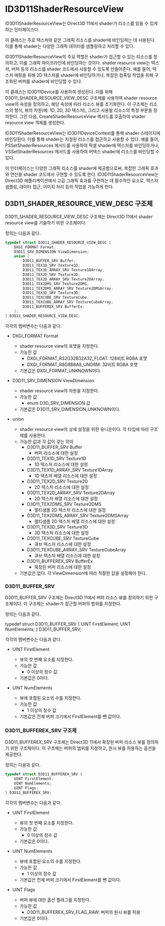 # ID3D11ShaderResourceView
ID3D11ShaderResourceView는 Direct3D 11에서 shader가 리소스를 읽을 수 있게 하는 인터페이스다. 

이 클래스는 주로 텍스처와 같은 그래픽 리소스를 shader에 바인딩하는 데 사용된다. 이를 통해 shader는 다양한 그래픽 데이터를 샘플링하고 처리할 수 있다.

ID3D11ShaderResourceView의 주요 역할은 shader가 접근할 수 있는 리소스를 정의하고, 이를 그래픽 파이프라인에 바인딩하는 것이다. shader resource view는 텍스처, 버퍼 등의 리소스를 shader 코드에서 사용할 수 있도록 만들어준다. 예를 들어, 텍스처 매핑을 위해 2D 텍스처를 shader에 바인딩하거나, 복잡한 컴퓨팅 작업을 위해 구조화된 버퍼를 shader에 바인딩할 수 있다.

이 클래스는 ID3D11Device를 사용하여 생성된다. 이를 위해 D3D11_SHADER_RESOURCE_VIEW_DESC 구조체를 사용하여 shader resource view의 속성을 정의하고, 해당 속성에 따라 리소스 뷰를 초기화한다. 이 구조체는 리소스의 형식, 뷰의 차원(예: 1D, 2D, 3D 텍스처), 그리고 사용될 리소스의 특정 부분을 정의한다. 그런 다음, CreateShaderResourceView 메서드를 호출하여 shader resource view 객체를 생성한다.

ID3D11ShaderResourceView는 ID3D11DeviceContext를 통해 shader 스테이지에 바인딩된다. 이를 통해 shader는 지정된 리소스를 접근하고 사용할 수 있다. 예를 들어, PSSetShaderResources 메서드를 사용하여 픽셀 shader에 텍스처를 바인딩하거나, VSSetShaderResources 메서드를 사용하여 버텍스 shader에 리소스를 바인딩할 수 있다.

이 인터페이스는 다양한 그래픽 리소스를 shader에 제공함으로써, 복잡한 그래픽 효과와 연산을 shader 코드에서 구현할 수 있도록 한다. ID3D11ShaderResourceView는 Direct3D 애플리케이션에서 고급 그래픽 효과를 구현하는 데 필수적인 요소로, 텍스처 샘플링, 데이터 접근, 이미지 처리 등의 작업을 가능하게 한다.

## D3D11_SHADER_RESOURCE_VIEW_DESC 구조체
D3D11_SHADER_RESOURCE_VIEW_DESC 구조체는 Direct3D 11에서 shader resource view를 기술하기 위한 구조체이다.

정의는 다음과 같다.
```cpp
typedef struct D3D11_SHADER_RESOURCE_VIEW_DESC {
    DXGI_FORMAT Format;
    D3D11_SRV_DIMENSION ViewDimension;
    union {
        D3D11_BUFFER_SRV Buffer;
        D3D11_TEX1D_SRV Texture1D;
        D3D11_TEX1D_ARRAY_SRV Texture1DArray;
        D3D11_TEX2D_SRV Texture2D;
        D3D11_TEX2D_ARRAY_SRV Texture2DArray;
        D3D11_TEX2DMS_SRV Texture2DMS;
        D3D11_TEX2DMS_ARRAY_SRV Texture2DMSArray;
        D3D11_TEX3D_SRV Texture3D;
        D3D11_TEXCUBE_SRV TextureCube;
        D3D11_TEXCUBE_ARRAY_SRV TextureCubeArray;
        D3D11_BUFFEREX_SRV BufferEx;
    };
} D3D11_SHADER_RESOURCE_VIEW_DESC;
```
각각의 멤버변수는 다음과 같다.

* DXGI_FORMAT Format
  * shader resource view의 포맷을 지정한다.
  * 가능한 값
      * DXGI_FORMAT_R32G32B32A32_FLOAT: 128비트 RGBA 포맷
      * DXGI_FORMAT_R8G8B8A8_UNORM: 32비트 RGBA 포맷
  * 기본값은 DXGI_FORMAT_UNKNOWN이다.

* D3D11_SRV_DIMENSION ViewDimension
  * shader resource view의 차원을 지정한다.
  * 가능한 값
      * enum D3D_SRV_DIMENSION 값
  * 기본값은 D3D11_SRV_DIMENSION_UNKNOWN이다.

* union
  * shader resource view의 상세 설정을 위한 유니온이다. 각 타입에 따라 구조체를 사용한다.
  * 가능한 값과 각 값이 갖는 의미
    * D3D11_BUFFER_SRV Buffer
      * 버퍼 리소스에 대한 설정
    * D3D11_TEX1D_SRV Texture1D
      * 1D 텍스처 리소스에 대한 설정
    * D3D11_TEX1D_ARRAY_SRV Texture1DArray
      * 1D 텍스처 배열 리소스에 대한 설정
    * D3D11_TEX2D_SRV Texture2D
      * 2D 텍스처 리소스에 대한 설정
    * D3D11_TEX2D_ARRAY_SRV Texture2DArray
      * 2D 텍스처 배열 리소스에 대한 설정
    * D3D11_TEX2DMS_SRV Texture2DMS
      * 멀티샘플 2D 텍스처 리소스에 대한 설정
    * D3D11_TEX2DMS_ARRAY_SRV Texture2DMSArray
      * 멀티샘플 2D 텍스처 배열 리소스에 대한 설정
    * D3D11_TEX3D_SRV Texture3D
      * 3D 텍스처 리소스에 대한 설정
    * D3D11_TEXCUBE_SRV TextureCube
      * 큐브 텍스처 리소스에 대한 설정
    * D3D11_TEXCUBE_ARRAY_SRV TextureCubeArray
      * 큐브 텍스처 배열 리소스에 대한 설정
    * D3D11_BUFFEREX_SRV BufferEx
      * 확장된 버퍼 리소스에 대한 설정
  * 기본값은 없다. 각 ViewDimension에 따라 적절한 값을 설정해야 한다.

### D3D11_BUFFER_SRV
D3D11_BUFFER_SRV 구조체는 Direct3D 11에서 버퍼 리소스 뷰를 정의하기 위한 구조체이다. 이 구조체는 shader가 접근할 버퍼의 범위를 지정한다.

정의는 다음과 같다.

typedef struct D3D11_BUFFER_SRV {
    UINT FirstElement;
    UINT NumElements;
} D3D11_BUFFER_SRV;

각각의 멤버변수는 다음과 같다.

* UINT FirstElement
  * 뷰의 첫 번째 요소를 지정한다.
  * 가능한 값
    * 0 이상의 정수 값
  * 기본값은 0이다.

* UINT NumElements
  * 뷰에 포함된 요소의 수를 지정한다.
  * 가능한 값
    * 1 이상의 정수 값
  * 기본값은 전체 버퍼 크기에서 FirstElement를 뺀 값이다.


### D3D11_BUFFEREX_SRV 구조체
D3D11_BUFFEREX_SRV 구조체는 Direct3D 11에서 확장된 버퍼 리소스 뷰를 정의하기 위한 구조체이다. 이 구조체는 버퍼의 범위를 지정하고, 원시 뷰를 허용하는 옵션을 제공한다.

정의는 다음과 같다.
```cpp
typedef struct D3D11_BUFFEREX_SRV {
    UINT FirstElement;
    UINT NumElements;
    UINT Flags;
} D3D11_BUFFEREX_SRV;
```

각각의 멤버변수는 다음과 같다.

* UINT FirstElement
  * 뷰의 첫 번째 요소를 지정한다.
  * 가능한 값
    * 0 이상의 정수 값
  * 기본값은 0이다.

* UINT NumElements
  * 뷰에 포함된 요소의 수를 지정한다.
  * 가능한 값
    * 1 이상의 정수 값
  * 기본값은 전체 버퍼 크기에서 FirstElement를 뺀 값이다.

* UINT Flags
  * 버퍼 뷰에 대한 옵션 플래그를 지정한다.
  * 가능한 값
    * D3D11_BUFFEREX_SRV_FLAG_RAW: 버퍼의 원시 뷰를 허용
  * 기본값은 0이다.

